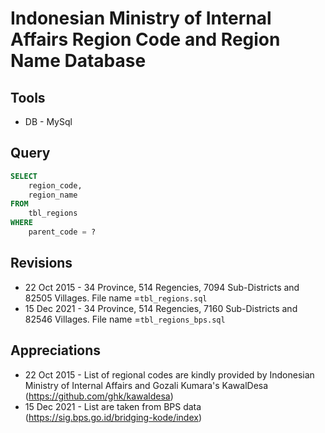 Indonesian Ministry of Internal Affairs Region Code and Region Name Database
===================

Tools
-------------------
* DB - MySql

Query
--------------------
``` sql
SELECT
	region_code,
	region_name
FROM
	tbl_regions
WHERE
	parent_code = ?
```

Revisions
-------------------
* 22 Oct 2015 - 34 Province, 514 Regencies, 7094 Sub-Districts and 82505 Villages. File name =`tbl_regions.sql`
* 15 Dec 2021 - 34 Province, 514 Regencies, 7160 Sub-Districts and 82546 Villages. File name =`tbl_regions_bps.sql`

Appreciations
--------------------
* 22 Oct 2015 - List of regional codes are kindly provided by Indonesian Ministry of Internal Affairs and Gozali Kumara's KawalDesa (https://github.com/ghk/kawaldesa)
* 15 Dec 2021 - List are taken from BPS data (https://sig.bps.go.id/bridging-kode/index)
